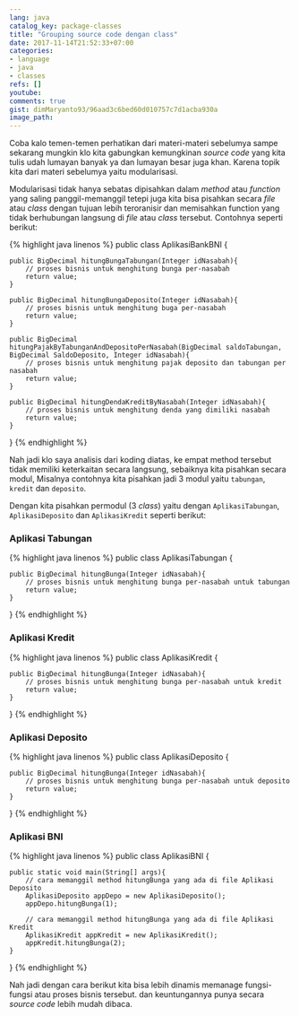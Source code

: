 ```yaml
---
lang: java
catalog_key: package-classes
title: "Grouping source code dengan class"
date: 2017-11-14T21:52:33+07:00
categories:
- language
- java
- classes
refs: []
youtube: 
comments: true
gist: dimMaryanto93/96aad3c6bed60d010757c7d1acba930a
image_path: 
---
```


Coba kalo temen-temen perhatikan dari materi-materi sebelumya sampe sekarang mungkin klo kita gabungkan kemungkinan _source code_ yang kita tulis udah lumayan banyak ya dan lumayan besar juga khan. Karena topik kita dari materi sebelumya yaitu modularisasi. 

<!--more-->

Modularisasi tidak hanya sebatas dipisahkan dalam _method_ atau _function_ yang saling panggil-memanggil tetepi juga kita bisa pisahkan secara _file_ atau _class_ dengan tujuan lebih teroranisir dan memisahkan function yang tidak berhubungan langsung di _file_ atau _class_ tersebut. Contohnya seperti berikut:

{% highlight java linenos %}
public class AplikasiBankBNI {

    public BigDecimal hitungBungaTabungan(Integer idNasabah){
        // proses bisnis untuk menghitung bunga per-nasabah
        return value;
    }

    public BigDecimal hitungBungaDeposito(Integer idNasabah){
        // proses bisnis untuk menghitung buga per-nasabah
        return value;
    }

    public BigDecimal hitungPajakByTabunganAndDepositoPerNasabah(BigDecimal saldoTabungan, BigDecimal SaldoDeposito, Integer idNasabah){
        // proses bisnis untuk menghitung pajak deposito dan tabungan per nasabah
        return value;
    }

    public BigDecimal hitungDendaKreditByNasabah(Integer idNasabah){
        // proses bisnis untuk menghitung denda yang dimiliki nasabah
        return value;
    }
}
{% endhighlight %}

Nah jadi klo saya analisis dari koding diatas, ke empat method tersebut tidak memiliki keterkaitan secara langsung, sebaiknya kita pisahkan secara modul, Misalnya contohnya kita pisahkan jadi 3 modul yaitu `tabungan`, `kredit` dan `deposito`.

Dengan kita pisahkan permodul (3 _class_) yaitu dengan `AplikasiTabungan`, `AplikasiDeposito` dan `AplikasiKredit` seperti berikut:

### Aplikasi Tabungan

{% highlight java linenos %}
public class AplikasiTabungan {

    public BigDecimal hitungBunga(Integer idNasabah){
        // proses bisnis untuk menghitung bunga per-nasabah untuk tabungan
        return value;
    }

}
{% endhighlight %}

### Aplikasi Kredit

{% highlight java linenos %}
public class AplikasiKredit {

    public BigDecimal hitungBunga(Integer idNasabah){
        // proses bisnis untuk menghitung bunga per-nasabah untuk kredit
        return value;
    }

}
{% endhighlight %}

### Aplikasi Deposito

{% highlight java linenos %}
public class AplikasiDeposito {

    public BigDecimal hitungBunga(Integer idNasabah){
        // proses bisnis untuk menghitung bunga per-nasabah untuk deposito
        return value;
    }

}
{% endhighlight %}

### Aplikasi BNI

{% highlight java linenos %}
public class AplikasiBNI {

    public static void main(String[] args){
        // cara memanggil method hitungBunga yang ada di file Aplikasi Deposito
        AplikasiDeposito appDepo = new AplikasiDeposito();
        appDepo.hitungBunga(1);

        // cara memanggil method hitungBunga yang ada di file Aplikasi Kredit
        AplikasiKredit appKredit = new AplikasiKredit();
        appKredit.hitungBunga(2);
    }
}
{% endhighlight %}

Nah jadi dengan cara berikut kita bisa lebih dinamis memanage fungsi-fungsi atau proses bisnis tersebut. dan keuntungannya punya secara _source code_ lebih mudah dibaca.

